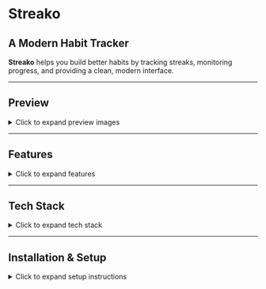 # Streako

## A Modern Habit Tracker
**Streako** helps you build better habits by tracking streaks, monitoring progress, and providing a clean, modern interface.

---

## Preview

<details>
<summary>Click to expand preview images</summary>
<img width="1832" height="926" alt="Preview 1" src="https://github.com/user-attachments/assets/d1dc9b8f-f55a-4fd7-810d-ea1829b7b112" />
<img width="1833" height="924" alt="Preview 2" src="https://github.com/user-attachments/assets/fd8e756f-4b17-4870-a514-bff48f073ffe" />

</details>

---

## Features

<details>
<summary>Click to expand features</summary>

- **To-Do List** – Organize daily tasks and habits efficiently.  
- **Streak Tracker** – Visual streak tracker inspired by GitHub to keep you motivated.  
- **Progress Tracking** – Monitor your growth over time with clear stats.  
- **Modern UI** – Minimalistic and responsive design using Tailwind CSS.  
- **Local Storage Support** – Habits remain saved even after refreshing the browser.

</details>

---

## Tech Stack

<details>
<summary>Click to expand tech stack</summary>

- **Vite** – Fast development environment.  
- **React** – Component-based UI library.  
- **TailwindCSS** – Modern utility-first styling framework.

</details>

---

## Installation & Setup

<details>
<summary>Click to expand setup instructions</summary>

```bash
# Clone the repo
git clone https://github.com/Anand-1812/Streako.git

# Navigate into the project
cd Streako

# Install dependencies
npm install

# Start the development server
npm run dev
